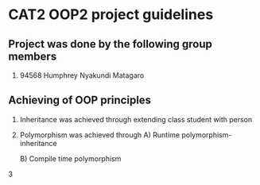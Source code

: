 # CAT2 OOP2 project guidelines


## Project was done by the following group members
 1. 94568 Humphrey Nyakundi Matagaro

## Achieving of OOP principles 

 1. Inheritance was achieved through extending class student with person
  


 2. Polymorphism was achieved through
    A) Runtime polymorphism-inheritance
      
    
    B) Compile time polymorphism
      
3 